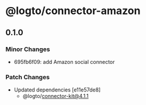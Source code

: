 # @logto/connector-amazon

## 0.1.0

### Minor Changes

- 695fb6f09: add Amazon social connector

### Patch Changes

- Updated dependencies [e11e57de8]
  - @logto/connector-kit@4.1.1

